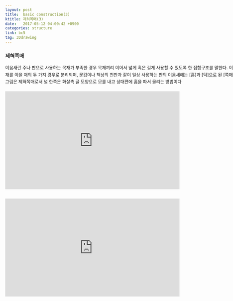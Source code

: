 ```yaml
---
layout: post
title:  basic construction(3)
ktitle: 제혀쪽매(3)
date:   2017-05-12 04:00:42 +0900
categories: structure
link: bc5
tag: 3Ddrawing
---
```


<div style="width:900px; margin:0px auto">

<h3>
	제혀쪽매
</h3>

<p style="line-height: 160%">이음새란 주나 판으로 사용하는 목재가 부족한 경우 목재끼리 이어서 넓게 혹은 길게 사용할 수 있도록 한 접합구조를 말한다. 이음새는 판재를 이을 때와 골재를 이을 때의 두 가지 경우로 분리되며, 문갑이나 책상의 천판과 같이 일상 사용하는 판의 이음새에는 [홈]과 [턱]으로 된 [쪽매]와 [촉]의 구조로 접합된다. 그림은 제혀쪽매로서 널 한쪽은 화살촉 글 모양으로 모를 내고 상대편에 홈을 파서 물리는 방법이다</p>	
</div>	

<div style="text-align:center; margin:20px 0px 30px 0px; display: block;">
<iframe style="margin-bottom:30px;" width="560" height="315" src="https://www.youtube.com/embed/EruH7n-Ja_k" frameborder="0" allowfullscreen></iframe>
<iframe width="560" height="315" src="https://www.youtube.com/embed/NGVlkmmUzVI" frameborder="0" allowfullscreen></iframe>
</div>
